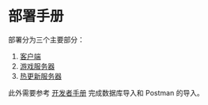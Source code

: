 # 部署手册

部署分为三个主要部分：

1. [客户端](README_FRONTEND.md)  
2. [游戏服务器](README_BACKEND.md)
3. [热更新服务器](README_HOT_UPDATE_SERVER.md)

此外需要参考 [开发者手册](../Developer/README.md) 完成数据库导入和 Postman 的导入。
